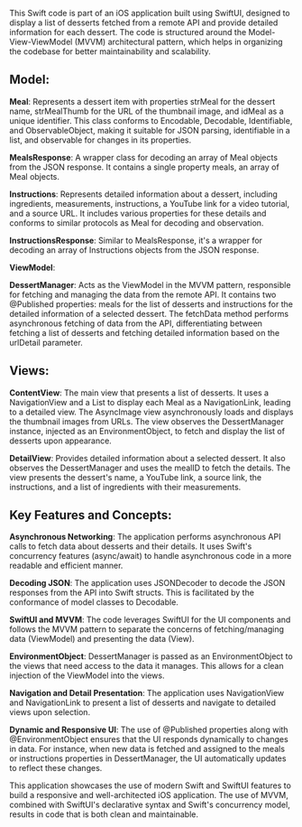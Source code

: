This Swift code is part of an iOS application built using SwiftUI, designed to display a list of desserts fetched from a remote API and provide detailed information for each dessert. The code is structured around the Model-View-ViewModel (MVVM) architectural pattern, which helps in organizing the codebase for better maintainability and scalability.

## Model:
**Meal**: Represents a dessert item with properties strMeal for the dessert name, strMealThumb for the URL of the thumbnail image, and idMeal as a unique identifier. This class conforms to Encodable, Decodable, Identifiable, and ObservableObject, making it suitable for JSON parsing, identifiable in a list, and observable for changes in its properties.

**MealsResponse**: A wrapper class for decoding an array of Meal objects from the JSON response. It contains a single property meals, an array of Meal objects.

**Instructions**: Represents detailed information about a dessert, including ingredients, measurements, instructions, a YouTube link for a video tutorial, and a source URL. It includes various properties for these details and conforms to similar protocols as Meal for decoding and observation.

**InstructionsResponse**: Similar to MealsResponse, it's a wrapper for decoding an array of Instructions objects from the JSON response.

**ViewModel**:

**DessertManager**: Acts as the ViewModel in the MVVM pattern, responsible for fetching and managing the data from the remote API. It contains two @Published properties: meals for the list of desserts and instructions for the detailed information of a selected dessert. The fetchData method performs asynchronous fetching of data from the API, differentiating between fetching a list of desserts and fetching detailed information based on the urlDetail parameter.

## Views:

**ContentView**: The main view that presents a list of desserts. It uses a NavigationView and a List to display each Meal as a NavigationLink, leading to a detailed view. The AsyncImage view asynchronously loads and displays the thumbnail images from URLs. The view observes the DessertManager instance, injected as an EnvironmentObject, to fetch and display the list of desserts upon appearance.

**DetailView**: Provides detailed information about a selected dessert. It also observes the DessertManager and uses the mealID to fetch the details. The view presents the dessert's name, a YouTube link, a source link, the instructions, and a list of ingredients with their measurements.

## Key Features and Concepts:

**Asynchronous Networking**: The application performs asynchronous API calls to fetch data about desserts and their details. It uses Swift's concurrency features (async/await) to handle asynchronous code in a more readable and efficient manner.

**Decoding JSON**: The application uses JSONDecoder to decode the JSON responses from the API into Swift structs. This is facilitated by the conformance of model classes to Decodable.

**SwiftUI and MVVM**: The code leverages SwiftUI for the UI components and follows the MVVM pattern to separate the concerns of fetching/managing data (ViewModel) and presenting the data (View).

**EnvironmentObject**: DessertManager is passed as an EnvironmentObject to the views that need access to the data it manages. This allows for a clean injection of the ViewModel into the views.

**Navigation and Detail Presentation**: The application uses NavigationView and NavigationLink to present a list of desserts and navigate to detailed views upon selection.

**Dynamic and Responsive UI**: The use of @Published properties along with @EnvironmentObject ensures that the UI responds dynamically to changes in data. For instance, when new data is fetched and assigned to the meals or instructions properties in DessertManager, the UI automatically updates to reflect these changes.

This application showcases the use of modern Swift and SwiftUI features to build a responsive and well-architected iOS application. The use of MVVM, combined with SwiftUI's declarative syntax and Swift's concurrency model, results in code that is both clean and maintainable.